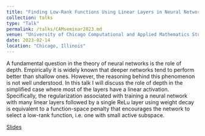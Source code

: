 ```yaml
---
title: "Finding Low-Rank Functions Using Linear Layers in Neural Networks"
collection: talks
type: "Talk"
permalink: /talks/CAMseminar2023.md
venue: "University of Chicago Computational and Applied Mathematics Student Seminar"
date: 2023-02-14
location: "Chicago, Illinois"
---
```


A fundamental question in the theory of neural networks is the role of depth. Empirically it is widely known that deeper networks tend to perform better than shallow ones. However, the reasoning behind this phenomenon is not well understood. In this talk I will discuss the role of depth in the simplified case where most of the layers have a linear activation. Specifically, the regularization associated with training a neural network with many linear layers followed by a single ReLu layer using weight decay is equivalent to a function-space penalty that encourages the network to select a low-rank function, i.e. one with small active subspace. 

[Slides](../files/CAM_Seminar_Linear_Layers_Talk.pdf)